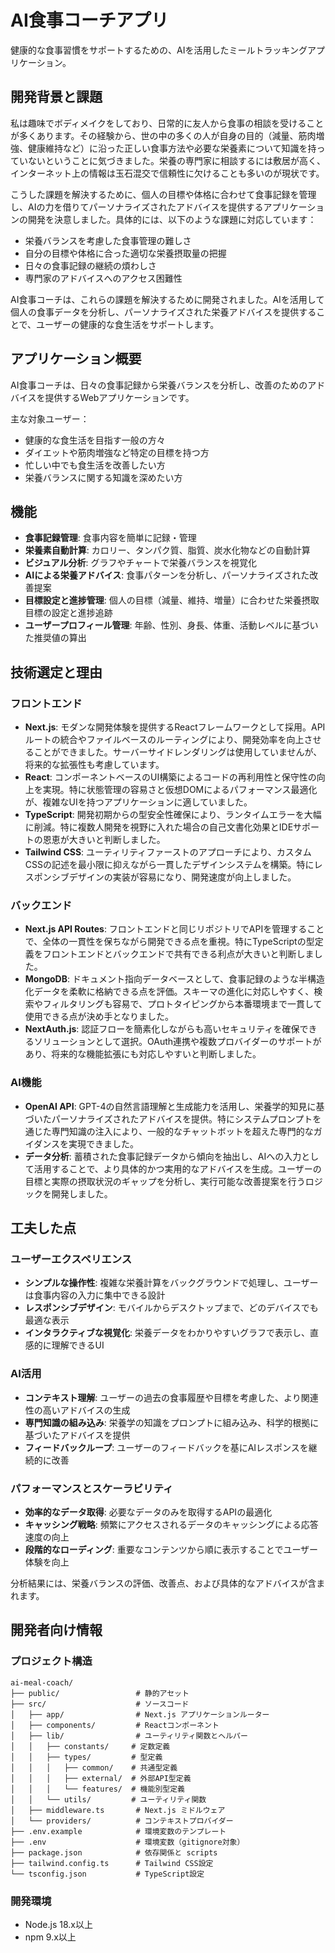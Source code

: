 # AI食事コーチアプリ

健康的な食事習慣をサポートするための、AIを活用したミールトラッキングアプリケーション。

## 開発背景と課題

私は趣味でボディメイクをしており、日常的に友人から食事の相談を受けることが多くあります。その経験から、世の中の多くの人が自身の目的（減量、筋肉増強、健康維持など）に沿った正しい食事方法や必要な栄養素について知識を持っていないということに気づきました。栄養の専門家に相談するには敷居が高く、インターネット上の情報は玉石混交で信頼性に欠けることも多いのが現状です。

こうした課題を解決するために、個人の目標や体格に合わせて食事記録を管理し、AIの力を借りてパーソナライズされたアドバイスを提供するアプリケーションの開発を決意しました。具体的には、以下のような課題に対応しています：

- 栄養バランスを考慮した食事管理の難しさ
- 自分の目標や体格に合った適切な栄養摂取量の把握
- 日々の食事記録の継続の煩わしさ
- 専門家のアドバイスへのアクセス困難性

AI食事コーチは、これらの課題を解決するために開発されました。AIを活用して個人の食事データを分析し、パーソナライズされた栄養アドバイスを提供することで、ユーザーの健康的な食生活をサポートします。

## アプリケーション概要

AI食事コーチは、日々の食事記録から栄養バランスを分析し、改善のためのアドバイスを提供するWebアプリケーションです。

主な対象ユーザー：
- 健康的な食生活を目指す一般の方々
- ダイエットや筋肉増強など特定の目標を持つ方
- 忙しい中でも食生活を改善したい方
- 栄養バランスに関する知識を深めたい方

## 機能

- **食事記録管理**: 食事内容を簡単に記録・管理
- **栄養素自動計算**: カロリー、タンパク質、脂質、炭水化物などの自動計算
- **ビジュアル分析**: グラフやチャートで栄養バランスを視覚化
- **AIによる栄養アドバイス**: 食事パターンを分析し、パーソナライズされた改善提案
- **目標設定と進捗管理**: 個人の目標（減量、維持、増量）に合わせた栄養摂取目標の設定と進捗追跡
- **ユーザープロフィール管理**: 年齢、性別、身長、体重、活動レベルに基づいた推奨値の算出

## 技術選定と理由

### フロントエンド
- **Next.js**: モダンな開発体験を提供するReactフレームワークとして採用。APIルートの統合やファイルベースのルーティングにより、開発効率を向上させることができました。サーバーサイドレンダリングは使用していませんが、将来的な拡張性も考慮しています。
- **React**: コンポーネントベースのUI構築によるコードの再利用性と保守性の向上を実現。特に状態管理の容易さと仮想DOMによるパフォーマンス最適化が、複雑なUIを持つアプリケーションに適していました。
- **TypeScript**: 開発初期からの型安全性確保により、ランタイムエラーを大幅に削減。特に複数人開発を視野に入れた場合の自己文書化効果とIDEサポートの恩恵が大きいと判断しました。
- **Tailwind CSS**: ユーティリティファーストのアプローチにより、カスタムCSSの記述を最小限に抑えながら一貫したデザインシステムを構築。特にレスポンシブデザインの実装が容易になり、開発速度が向上しました。

### バックエンド
- **Next.js API Routes**: フロントエンドと同じリポジトリでAPIを管理することで、全体の一貫性を保ちながら開発できる点を重視。特にTypeScriptの型定義をフロントエンドとバックエンドで共有できる利点が大きいと判断しました。
- **MongoDB**: ドキュメント指向データベースとして、食事記録のような半構造化データを柔軟に格納できる点を評価。スキーマの進化に対応しやすく、検索やフィルタリングも容易で、プロトタイピングから本番環境まで一貫して使用できる点が決め手となりました。
- **NextAuth.js**: 認証フローを簡素化しながらも高いセキュリティを確保できるソリューションとして選択。OAuth連携や複数プロバイダーのサポートがあり、将来的な機能拡張にも対応しやすいと判断しました。

### AI機能
- **OpenAI API**: GPT-4の自然言語理解と生成能力を活用し、栄養学的知見に基づいたパーソナライズされたアドバイスを提供。特にシステムプロンプトを通じた専門知識の注入により、一般的なチャットボットを超えた専門的なガイダンスを実現できました。
- **データ分析**: 蓄積された食事記録データから傾向を抽出し、AIへの入力として活用することで、より具体的かつ実用的なアドバイスを生成。ユーザーの目標と実際の摂取状況のギャップを分析し、実行可能な改善提案を行うロジックを開発しました。

## 工夫した点

### ユーザーエクスペリエンス
- **シンプルな操作性**: 複雑な栄養計算をバックグラウンドで処理し、ユーザーは食事内容の入力に集中できる設計
- **レスポンシブデザイン**: モバイルからデスクトップまで、どのデバイスでも最適な表示
- **インタラクティブな視覚化**: 栄養データをわかりやすいグラフで表示し、直感的に理解できるUI

### AI活用
- **コンテキスト理解**: ユーザーの過去の食事履歴や目標を考慮した、より関連性の高いアドバイスの生成
- **専門知識の組み込み**: 栄養学の知識をプロンプトに組み込み、科学的根拠に基づいたアドバイスを提供
- **フィードバックループ**: ユーザーのフィードバックを基にAIレスポンスを継続的に改善

### パフォーマンスとスケーラビリティ
- **効率的なデータ取得**: 必要なデータのみを取得するAPIの最適化
- **キャッシング戦略**: 頻繁にアクセスされるデータのキャッシングによる応答速度の向上
- **段階的なローディング**: 重要なコンテンツから順に表示することでユーザー体験を向上

分析結果には、栄養バランスの評価、改善点、および具体的なアドバイスが含まれます。

## 開発者向け情報

### プロジェクト構造

```
ai-meal-coach/
├── public/                 # 静的アセット
├── src/                    # ソースコード
│   ├── app/                # Next.js アプリケーションルーター
│   ├── components/         # Reactコンポーネント
│   ├── lib/                # ユーティリティ関数とヘルパー
│   │   ├── constants/     # 定数定義
│   │   ├── types/         # 型定義
│   │   │   ├── common/    # 共通型定義
│   │   │   ├── external/  # 外部API型定義
│   │   │   └── features/  # 機能別型定義
│   │   └── utils/         # ユーティリティ関数
│   ├── middleware.ts       # Next.js ミドルウェア
│   └── providers/          # コンテキストプロバイダー
├── .env.example            # 環境変数のテンプレート
├── .env                    # 環境変数（gitignore対象）
├── package.json            # 依存関係と scripts
├── tailwind.config.ts      # Tailwind CSS設定
└── tsconfig.json           # TypeScript設定
```

### 開発環境

- Node.js 18.x以上
- npm 9.x以上